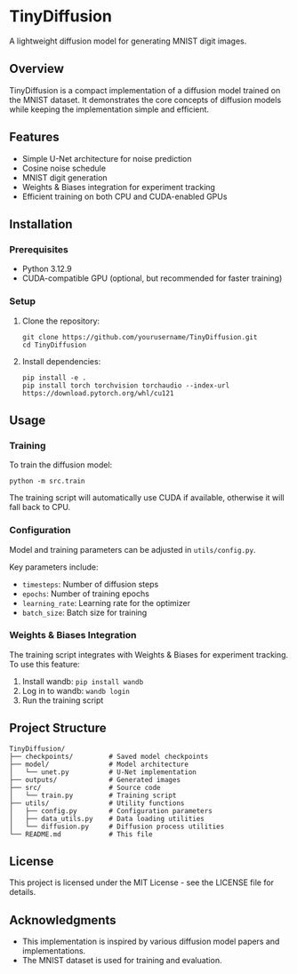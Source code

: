 # TinyDiffusion

A lightweight diffusion model for generating MNIST digit images.

## Overview

TinyDiffusion is a compact implementation of a diffusion model trained on the MNIST dataset. It demonstrates the core concepts of diffusion models while keeping the implementation simple and efficient.

## Features

- Simple U-Net architecture for noise prediction
- Cosine noise schedule
- MNIST digit generation
- Weights & Biases integration for experiment tracking
- Efficient training on both CPU and CUDA-enabled GPUs

## Installation

### Prerequisites

- Python 3.12.9
- CUDA-compatible GPU (optional, but recommended for faster training)

### Setup

1. Clone the repository:
   ```
   git clone https://github.com/yourusername/TinyDiffusion.git
   cd TinyDiffusion
   ```

2. Install dependencies:
   ```
   pip install -e .
   pip install torch torchvision torchaudio --index-url https://download.pytorch.org/whl/cu121
   ```

## Usage

### Training

To train the diffusion model:

```
python -m src.train
```

The training script will automatically use CUDA if available, otherwise it will fall back to CPU.

### Configuration

Model and training parameters can be adjusted in `utils/config.py`.

Key parameters include:
- `timesteps`: Number of diffusion steps
- `epochs`: Number of training epochs
- `learning_rate`: Learning rate for the optimizer
- `batch_size`: Batch size for training

### Weights & Biases Integration

The training script integrates with Weights & Biases for experiment tracking. To use this feature:

1. Install wandb: `pip install wandb`
2. Log in to wandb: `wandb login`
3. Run the training script

## Project Structure

```
TinyDiffusion/
├── checkpoints/         # Saved model checkpoints
├── model/               # Model architecture
│   └── unet.py          # U-Net implementation
├── outputs/             # Generated images
├── src/                 # Source code
│   └── train.py         # Training script
├── utils/               # Utility functions
│   ├── config.py        # Configuration parameters
│   ├── data_utils.py    # Data loading utilities
│   └── diffusion.py     # Diffusion process utilities
└── README.md            # This file
```

## License

This project is licensed under the MIT License - see the LICENSE file for details.

## Acknowledgments

- This implementation is inspired by various diffusion model papers and implementations.
- The MNIST dataset is used for training and evaluation.
